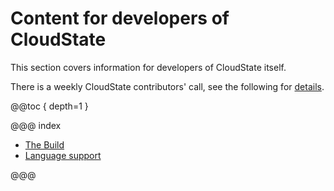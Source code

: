 # Content for developers of CloudState

This section covers information for developers of CloudState itself.

There is a weekly CloudState contributors' call, see the following for [details](https://calendar.google.com/event?action=TEMPLATE&tmeid=MmpjczV0dmk4YTY3bWJzYmppaDJiM2N2dnRfMjAxOTA5MjRUMjAwMDAwWiB2aWt0b3Iua2xhbmdAbGlnaHRiZW5kLmNvbQ&tmsrc=viktor.klang%40lightbend.com&scp=ALL).

@@toc { depth=1 }

@@@ index

* [The Build](thebuild.md)
* [Language support](language-support/index.md)

@@@
